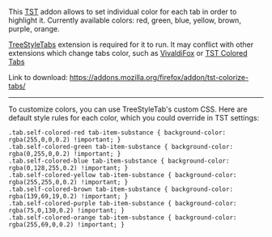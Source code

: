 This [TST](https://addons.mozilla.org/ru/firefox/addon/tree-style-tab/) addon allows to set individual color for each tab in order to highlight it. Currently available colors: red, green, blue, yellow, brown, purple, orange.

[TreeStyleTabs](https://addons.mozilla.org/firefox/addon/tree-style-tab/) extension is required for it to run.
It may conflict with other extensions which change tabs color, such as [VivaldiFox](https://addons.mozilla.org/firefox/addon/vivaldifox/) or [TST Colored Tabs](https://addons.mozilla.org/firefox/addon/tst-colored-tabs/)

Link to download:
https://addons.mozilla.org/firefox/addon/tst-colorize-tabs/

---

To customize colors, you can use TreeStyleTab's custom CSS.
Here are default style rules for each color, which you could override in TST settings:

```
.tab.self-colored-red tab-item-substance { background-color: rgba(255,0,0,0.2) !important; }
.tab.self-colored-green tab-item-substance { background-color: rgba(0,255,0,0.2) !important; }
.tab.self-colored-blue tab-item-substance { background-color: rgba(0,128,255,0.2) !important; }
.tab.self-colored-yellow tab-item-substance { background-color: rgba(255,255,0,0.2) !important; }
.tab.self-colored-brown tab-item-substance { background-color: rgba(139,69,19,0.2) !important; }
.tab.self-colored-purple tab-item-substance { background-color: rgba(75,0,130,0.2) !important; }
.tab.self-colored-orange tab-item-substance { background-color: rgba(255,69,0,0.2) !important; }
```